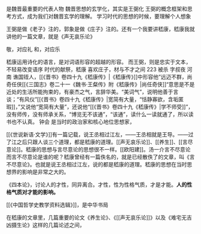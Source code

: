 是魏晋最重要的代表人物
魏晋思想的玄学化，其实是王弼化
王弼的概念框架和思考方式，成为我们对魏晋玄学的理解。
学习时代的思想的时候，要理解个人想象

王弼是做《老子》注的，郭象是做《庄子》注的。还有一个我要讲嵇康，嵇康我就讲他的一篇文章，就是《声无哀乐论》

敬，对应礼
和，对应乐


嵇康运用诗化的语言，是对词语形容的超越的形容。
而王弼，则是忠实于文本，不轻易改变语序
时代的献祭，嵇康 喜欢庄子，材与不才之间
223 被杀 字叔夜 河南 谯国铚人，[[《晋书》卷四十九《嵇康传》|《嵇康传》]]中形容他”远迈不群，尚奇任侠[[《三国志》卷二十一《魏书·王粲传》附《嵇康传》|尚任奇侠]]“意思是不是近处的生活所能拘束的，有豪杰之气，言辞华美。“美词气”，说明他善于言谈；“有风仪”[[《晋书》卷四十九《嵇康传》|宽简有大量，“恬静寡欲，含垢匿瑕]]，”又说他“宽简有大量”，还说他“[[《晋书》卷四十九《嵇康传》|学不师受]]”，没有师传，没有师承关系，“博览无不该通”，“该通”，读什么一读就通了，所以读书也不认真。
钟会 是当时的政治家和核心地位思想家，

[[《世说新语·文学》]]有一篇记载，说王丞相过江左，——王丞相就是王导。——过了江之后只跟人谈三个道理，都是嵇康的道理。[[声无哀乐论]]、[[养生]]、[[言尽意论]]。嵇康的思想与言尽意论的思想很不一样。[[欧阳建]]。汤一介言不尽意论而言不尽意论是谁的呢？嵇康曾经有一篇佚名的，就是已经散佚了的文章，叫《言不尽意论》。也就是说王丞相过江左，说的都是嵇康的道理。嵇康的思想在当时思想界的影响是非常之大的。

《四本论》，讨论人的才性，同异离合。才性，性为性格气质，才是才能。**人的性格气质对才能的影响。**

[[《中国哲学史教学资料选辑》]]，是中华书局

在嵇康的文章里，几篇重要的论文《养生论》、《[[声无哀乐论]]》以及《难宅无吉凶摄生论》这样的几篇论述之间，